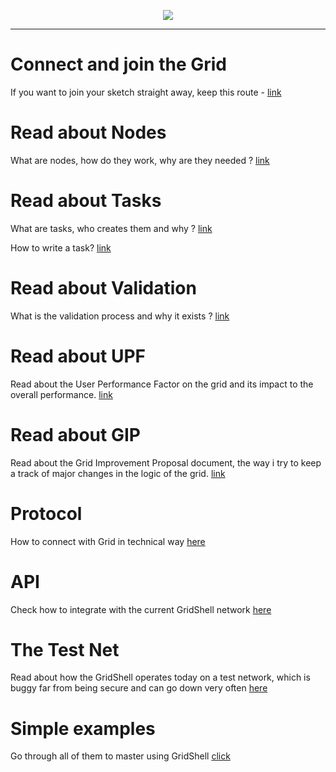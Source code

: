<p align="center">
<img src=https://gridshl.files.wordpress.com/2022/06/img_3486.png>
</p>
<p align="center">
  <i></i>
</p>

- - - - - - - - - - - - 

# Connect and join the Grid 
If you want to join your sketch straight away, keep this route - [link](https://github.com/invpe/gridshell/blob/main/Documentation/Tutorials/Join.md) 

# Read about Nodes
What are nodes, how do they work, why are they needed ? [link](https://github.com/invpe/gridshell/blob/main/Documentation/Tutorials/Nodes.md)

# Read about Tasks
What are tasks, who creates them and why ? [link](https://github.com/invpe/gridshell/blob/main/Documentation/Tutorials/Task.md)

How to write a task? [link](https://github.com/invpe/GridShell/tree/main/Documentation/Scripts)

# Read about Validation
What is the validation process and why it exists ? [link](https://github.com/invpe/gridshell/blob/main/Documentation/Tutorials/Validation.md)

# Read about UPF
Read about the User Performance Factor on the grid and its impact to the overall performance. [link](https://github.com/invpe/gridshell/blob/main/Documentation/Tutorials/UPF.md)

# Read about GIP
Read about the Grid Improvement Proposal document, the way i try to keep a track of major changes in the logic of the grid. [link](https://github.com/invpe/gridshell/blob/main/Documentation/Tutorials/GIP.md)

# Protocol
How to connect with Grid in technical way [here](https://github.com/invpe/GridShell/tree/main/Documentation/Protocol)

# API
Check how to integrate with the current GridShell network [here](https://github.com/invpe/GridShell/tree/main/Documentation/API)

# The Test Net
Read about how the GridShell operates today on a test network, which is buggy far from being secure and can go down very often [here](https://github.com/invpe/GridShell/blob/main/Documentation/Tutorials/GTN.md)

# Simple examples
Go through all of them to master using GridShell [click](https://github.com/invpe/GridShell/tree/main/Documentation/Tutorials/Examples)
